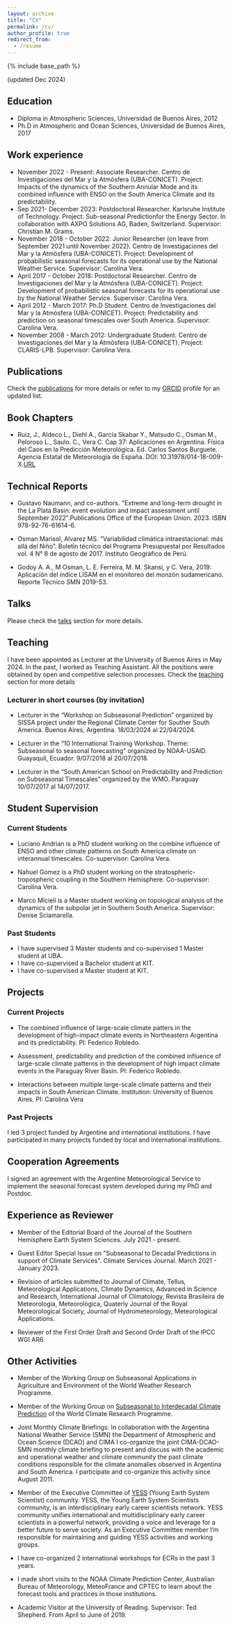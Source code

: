 ```yaml
---
layout: archive
title: "CV"
permalink: /cv/
author_profile: true
redirect_from:
  - /resume
---
```


{% include base_path %}

(updated Dec 2024)

## Education

* Diploma in Atmospheric Sciences, Universidad de Buenos Aires, 2012
* Ph.D in Atmospheric and Ocean Sciences, Universidad de Buenos Aires, 2017

## Work experience
* November 2022 - Present: Associate Researcher. Centro de Investigaciones del Mar y la Atmósfera (UBA-CONICET). Project: Impacts of the dynamics of the Southern Annular Mode and its combined influence with ENSO on the South America Climate and its predictability.
* Sep 2021- December 2023: Postdoctoral Researcher. Karlsruhe Institute of Technology. Project: Sub-seasonal Predictionfor the Energy Sector. In collaboration with AXPO Solutions AG, Baden, Switzerland. Supervisor: Christian M. Grams.
* November 2018 - October 2022: Junior Researcher (on leave from September 2021 until November 2022). Centro de Investigaciones del Mar y la Atmósfera (UBA-CONICET). Project: Development of probabilistic seasonal forecasts for its operational use by the National Weather Service. Supervisor: Carolina Vera.
* April 2017 - October 2018: Postdoctoral Researcher. Centro de Investigaciones del Mar y la Atmósfera (UBA-CONICET). Project: Development of probabilistic seasonal forecasts for its operational use by the National Weather Service. Supervisor: Carolina Vera.
* April 2012 - March 2017: Ph.D Student. Centro de Investigaciones del Mar y la Atmósfera (UBA-CONICET). Project: Predictability and prediction on seasonal timescales over South America. Supervisor: Carolina Vera.
* November 2008 - March 2012: Undergraduate Student. Centro de Investigaciones del Mar y la Atmósfera (UBA-CONICET). Project: CLARIS-LPB. Supervisor: Carolina Vera.
  

## Publications

Check the [publications](https://marisolosman.github.io/publications/) for more details or refer to my [ORCID](https://orcid.org/0000-0002-6275-1454) profile for an updated list. 

## Book Chapters

- Ruiz, J., Aldeco L., Diehl A., García Skabar Y., Matsudo C., Osman M., Peloroso L., Saulo. C., Vera C. Cap 37: Aplicaciones en Argentina. Física del Caos en la Predicción Meteorológica. Ed. Carlos Santos Burguete. Agencia Estatal de Meteorología de España. DOI: 10.31978/014-18-009-X.[URL](http://www.aemet.es/es/conocermas/recursos_en_linea/publicaciones_y_estudios/publicaciones/detalles/Fisica_del_caos_en_la_predicc_meteo)

## Technical Reports

- Gustavo Naumann, and co-authors. "Extreme and long-term drought in the La Plata Basin: event evolution and impact assessment until September 2022".Publications Office of the European Union. 2023. ISBN 978-92-76-61614-6.

- Osman Marisol, Alvarez MS. “Variabilidad climática intraestacional: más allá del Niño”. Boletín técnico del Programa Presupuestal por Resultados vol. 4 N° 8 de agosto de 2017. Instituto Geográfico de Perú.

- Godoy A. A., M Osman, L. E. Ferreira, M. M. Skansi, y C. Vera, 2019: Aplicación del índice LISAM en el monitoreo del monzón sudamericano. Reporte Técnico SMN 2019-53.

## Talks

Please check the [talks](https://marisolosman.github.io/talks/) section for more details.
 
## Teaching

I have been appointed as Lecturer at the University of Buenos Aires in May 2024. In the past, I worked as Teaching Assistant. All the positions were obtained by open and competitive selection processes. Check the [teaching](https://marisolosman.github.io/talks/) section for more details

### Lecturer in short courses (by invitation)

- Lecturer in the “Workshop on Subseasonal Prediction” organized by SISSA project under the Regional Climate Center for Souther South America. Buenos Aires, Argentina. 18/03/2024 al 22/04/2024.

- Lecturer in the “10 International Training Workshop. Theme: Subseasonal to seasonal forecasting” organized by NOAA-USAID. Guayaquil, Ecuador. 9/07/2018 al 20/07/2018.

- Lecturer in the “South American School on Predictability and Prediction on Subseasonal Timescales” organized by the WMO. Paraguay 10/07/2017 al 14/07/2017.
  
## Student Supervision

### Current Students

- Luciano Andrian is a PhD student working on the combine influence of ENSO and other climate patterns on South America climate on interannual timescales. Co-supervisor: Carolina Vera.

- Nahuel Gomez is a PhD student working on the stratospheric-tropospheric coupling in the Southern Hemisphere. Co-supervisor: Carolina Vera.

- Marco Micieli is a Master student working on topological analysis of the dynamics of the subpolar jet in Southern South America. Supervisor: Denise Sciamarella.

### Past Students

- I have supervised 3 Master students and co-supervised 1 Master student at UBA.
- I have co-supervised a Bachelor student at KIT.
- I have co-supervised a Master student at KIT.

## Projects

### Current Projects

- The combined influence of large-scale climate patters in the development of high-impact climate events in Northeastern Argentina and its predictability. PI: Federico Robledo.

- Assessment, predictability and prediction of the combined influence of large-scale climate patterns in the development of high impact climate events in the Paraguay River Basin. PI: Federico Robledo.

- Interactions between multiple large-scale climate patterns and their impacts in South American Climate. Institution: University of Buenos Aires. PI: Carolina Vera

### Past Projects

I led 3 project funded by Argentine and international institutions. I have participated in many projects funded by local and international institutions.


## Cooperation Agreements

I signed an agreement with the Argentine Meteorological Service to implement the seasonal forecast system developed during my PhD and Postdoc.


## Experience as Reviewer

- Member of the Editorial Board of the Journal of the Southern Hemisphere Earth System Sciences. July 2021 - present.

- Guest Editor Special Issue on "Subseasonal to Decadal Predictions in support of Climate Services". Climate Services Journal. March 2021 - January 2023.


- Revision of articles submitted to Journal of Climate, Tellus, Meteorological Applications, Climate Dynamics, Advanced in Science and Research, International Journal of Climatology, Revista Brasileira de Meteorologia, Meteorológica, Quaterly Journal of the Royal Meteorological Society, Journal of Hydrometeorology, Meteorological Applications.

- Reviewer of the First Order Draft and Second Order Draft of the IPCC WGI AR6.

## Other Activities

- Member of the Working Group on Subseasonal Applications in Agriculture and Environment of the World Weather Research Programme.

- Member of the Working Group on [Subseasonal to Interdecadal Climate Prediction](https://www.wcrp-esmo.org/working-groups/wgsip) of the World Climate Research Programme. 

- Joint Monthly Climate Briefings: In collaboration with the Argentina National Weather Service (SMN) the Department of Atmospheric and Ocean Science (DCAO) and CIMA I co-organize the joint  CIMA-DCAO-SMN monthly climate briefing to present and discuss with the academic and operational weather and climate community the past climate conditions responsible for the climate anomalies observed in Argentina and South America. I participate and co-organize this activity since August 2011.

- Member of the Executive Committee of [YESS](http://yess-community.org) (Young Earth System Scientist) community. YESS, the Young Earth System Scientists community, is an interdisciplinary early career scientists network. YESS community unifies international and multidisciplinary early career scientists in a powerful network, providing a voice and leverage for a better future to serve society. As an Executive Committee member I’m  responsible for maintaining and guiding YESS activities and working groups.

- I have co-organized 2 international workshops for ECRs in the past 3 years.

- I made short visits to the NOAA Climate Prediction Center, Australian Bureau of Meteorology, MeteoFrance and CPTEC to learn about the forecast tools and practices in those institutions.

- Academic Visitor at the University of Reading. Supervisor: Ted Shepherd. From April to June of 2019.

